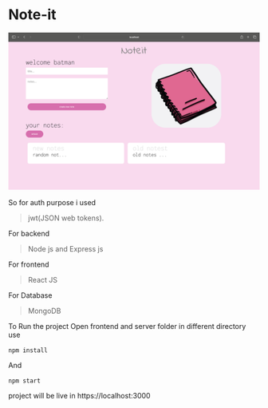 # Note-it

<img src="./img.png"></img>

So for auth purpose i used 
> jwt(JSON web tokens).

For backend
> Node js and Express js

For frontend
> React JS

For Database
> MongoDB


To Run the project
Open frontend and server folder in different directory
use
```
npm install
```
And 
```
npm start
```

project will be live in
https://localhost:3000
